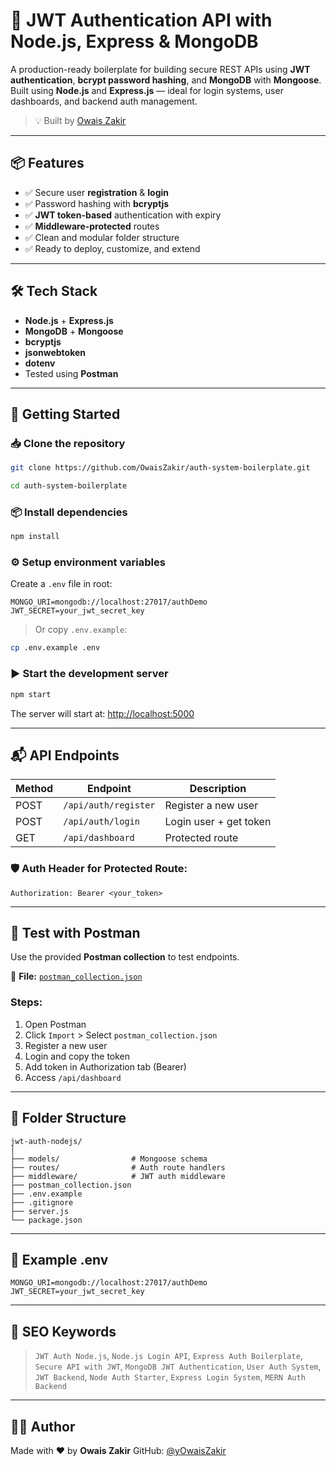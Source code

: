 # 🔐 JWT Authentication API with Node.js, Express & MongoDB

A production-ready boilerplate for building secure REST APIs using **JWT authentication**, **bcrypt password hashing**, and **MongoDB** with **Mongoose**. Built using **Node.js** and **Express.js** — ideal for login systems, user dashboards, and backend auth management.

> 💡 Built by [Owais Zakir](https://github.com/owaisZakir)

---

## 📦 Features

- ✅ Secure user **registration** & **login**
- ✅ Password hashing with **bcryptjs**
- ✅ **JWT token-based** authentication with expiry
- ✅ **Middleware-protected** routes
- ✅ Clean and modular folder structure
- ✅ Ready to deploy, customize, and extend

---

## 🛠 Tech Stack

- **Node.js** + **Express.js**
- **MongoDB** + **Mongoose**
- **bcryptjs**
- **jsonwebtoken**
- **dotenv**
- Tested using **Postman**

---

## 🚀 Getting Started

### 📥 Clone the repository

```bash
git clone https://github.com/OwaisZakir/auth-system-boilerplate.git
````
```bash
cd auth-system-boilerplate
````

### 📦 Install dependencies

```bash
npm install
```

### ⚙️ Setup environment variables

Create a `.env` file in root:

```env
MONGO_URI=mongodb://localhost:27017/authDemo
JWT_SECRET=your_jwt_secret_key
```

> Or copy `.env.example`:

```bash
cp .env.example .env
```

### ▶️ Start the development server

```bash
npm start
```

The server will start at: [http://localhost:5000](http://localhost:5000)

---

## 📬 API Endpoints

| Method | Endpoint             | Description            |
| ------ | -------------------- | ---------------------- |
| POST   | `/api/auth/register` | Register a new user    |
| POST   | `/api/auth/login`    | Login user + get token |
| GET    | `/api/dashboard`     | Protected route        |

### 🛡 Auth Header for Protected Route:

```http
Authorization: Bearer <your_token>
```

---

## 🧪 Test with Postman

Use the provided **Postman collection** to test endpoints.

📁 **File:** [`postman_collection.json`](./postman_collection.json)

### Steps:

1. Open Postman
2. Click `Import` > Select `postman_collection.json`
3. Register a new user
4. Login and copy the token
5. Add token in Authorization tab (Bearer)
6. Access `/api/dashboard`

---

## 📁 Folder Structure

```
jwt-auth-nodejs/
│
├── models/                # Mongoose schema
├── routes/                # Auth route handlers
├── middleware/            # JWT auth middleware
├── postman_collection.json
├── .env.example
├── .gitignore
├── server.js
└── package.json
```

---

## 📄 Example .env

```env
MONGO_URI=mongodb://localhost:27017/authDemo
JWT_SECRET=your_jwt_secret_key
```

---

## 📌 SEO Keywords

> `JWT Auth Node.js`, `Node.js Login API`, `Express Auth Boilerplate`, `Secure API with JWT`, `MongoDB JWT Authentication`, `User Auth System`, `JWT Backend`, `Node Auth Starter`, `Express Login System`, `MERN Auth Backend`

---

## 👨‍💻 Author

Made with ❤️ by **Owais Zakir**
GitHub: [@yOwaisZakir](https://github.com/owaisZakir)

